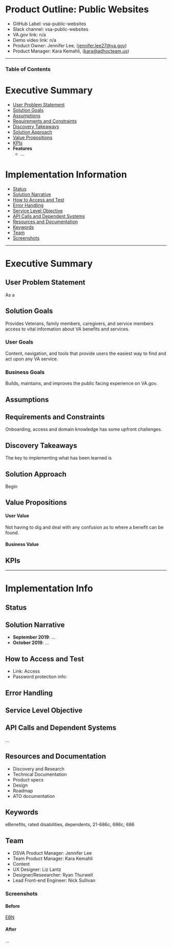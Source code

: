 # Product Outline: Public Websites
- GitHub Label: vsa-public-websites
- Slack channel: vsa-public-websites
- VA.gov link: n/a
- Demo video link: n/a
- Product Owner: Jennifer Lee, (jennifer.lee27@va.gov)
- Product Manager:  Kara Kemahli, (kara@adhocteam.us)

---

### Table of Contents  

# Executive Summary 
- [User Problem Statement](#user-problem-statement)
- [Solution Goals](#solution-goals)
- [Assumptions](#assumptions)
- [Requirements and Constraints](#requirements-and-constraints)
- [Discovery Takeaways](#discovery-takeaways)
- [Solution Approach](#solution-approach)
- [Value Propositions](#value-propositions)
- [KPIs](#kpis)
- **Features**  
  - ...

# Implementation Information
- [Status](#status)
- [Solution Narrative](#solution-narrative)
- [How to Access and Test](#how-to-access-and-test)
- [Error Handling](#error-handling)
- [Service Level Objective](#service-level-objective)
- [API Calls and Dependent Systems](#api-calls-and-dependent-systems)
- [Resources and Documentation](#resources-and-documentation)
- [Keywords](#Keywords)
- [Team](#team)
- [Screenshots](#screenshots)

---

# Executive Summary

## User Problem Statement
As a 
## Solution Goals
Provides Veterans, family members, caregivers, and service members access to vital information about VA benefits and services.
### User Goals
Content, navigation, and tools that provide users the easiest way to find and act upon any VA service.
### Business Goals
Builds, maintains, and improves the public facing experience on VA.gov.
## Assumptions


## Requirements and Constraints
Onboarding, access and domain knowledge has some upfront challenges.

## Discovery Takeaways
The key to implementing what has been learned is 

## Solution Approach
Begin

## Value Propositions

#### User Value
Not having to dig and deal with any confusion as to where a benefit can be found.

#### Business Value

## KPIs
---

# Implementation Info

## Status
## Solution Narrative
- **September 2019**: ...
- **October 2019**: ...

## How to Access and Test
- Link: Access 
- Password protection info:
## Error Handling
## Service Level Objective
## API Calls and Dependent Systems
...

## Resources and Documentation

- Discovery and Research
- Technical Documentation
- Product specs
- Design
- Roadmap
- ATO documentation

## Keywords
eBenefits, rated disabilities, dependents, 21-686c, 686c, 686

## Team
- DSVA Product Manager: Jennifer Lee
- Team Product Manager: Kara Kemahli
- Content 
- UX Designer: Liz Lantz
- Designer/Reseearcher: Ryan Thurwell
- Lead Front-end Engineer: Nick Sullivan



### Screenshots
#### Before
[EBN](https://)
#### After
...

